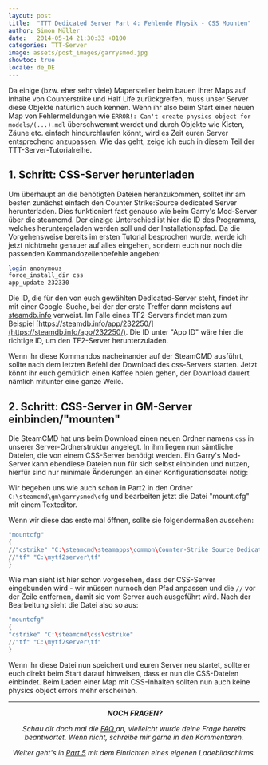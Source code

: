 ```yaml
---
layout: post
title:  "TTT Dedicated Server Part 4: Fehlende Physik - CSS Mounten"
author: Simon Müller
date:   2014-05-14 21:30:33 +0100
categories: TTT-Server
image: assets/post_images/garrysmod.jpg
showtoc: true
locale: de_DE
---
```


Da einige (bzw. eher sehr viele) Mapersteller beim bauen ihrer Maps auf Inhalte von Counterstrike und Half Life zurückgreifen, muss unser Server diese Objekte natürlich auch kennen. Wenn ihr also beim Start einer neuen Map von Fehlermeldungen wie `ERROR!: Can't create physics object for models/(...).mdl` überschwemmt werdet und durch Objekte wie Kisten, Zäune etc. einfach hindurchlaufen könnt, wird es Zeit euren Server entsprechend anzupassen. Wie das geht, zeige ich euch in diesem Teil der TTT-Server-Tutorialreihe.

<!--more-->

## 1. Schritt: CSS-Server herunterladen
Um überhaupt an die benötigten Dateien heranzukommen, solltet ihr am besten zunächst einfach den Counter Strike:Source dedicated Server herunterladen. Dies funktioniert fast genauso wie beim Garry's Mod-Server über die steamcmd. Der einzige Unterschied ist hier die ID des Programms, welches heruntergeladen werden soll und der Installationspfad. Da die Vorgehensweise bereits im ersten Tutorial besprochen wurde, werde ich jetzt nichtmehr genauer auf alles eingehen, sondern euch nur noch die passenden Kommandozeilenbefehle angeben:

~~~ bash
login anonymous
force_install_dir css
app_update 232330
~~~

Die ID, die für den von euch gewählten Dedicated-Server steht, findet ihr mit einer Google-Suche, bei der der erste Treffer dann meistens auf [steamdb.info](https://steamdb.info) verweist. Im Falle eines TF2-Servers findet man zum Beispiel [https://steamdb.info/app/232250/](https://steamdb.info/app/232250/). Die ID unter "App ID" wäre hier die richtige ID, um den TF2-Server herunterzuladen.

Wenn ihr diese Kommandos nacheinander auf der SteamCMD ausführt, sollte nach dem letzten Befehl der Download des css-Servers starten. Jetzt könnt ihr euch gemütlich einen Kaffee holen gehen, der Download dauert nämlich mitunter eine ganze Weile.

## 2. Schritt: CSS-Server in GM-Server einbinden/"mounten"
Die SteamCMD hat uns beim Download einen neuen Ordner namens `css` in unserer Server-Ordnerstruktur angelegt. In ihm liegen nun sämtliche Dateien, die von einem CSS-Server benötigt werden. Ein Garry's Mod-Server kann ebendiese Dateien nun für sich selbst einbinden und nutzen, hierfür sind nur minimale Änderungen an einer Konfigurationsdatei nötig:

Wir begeben uns wie auch schon in Part2 in den Ordner `C:\steamcmd\gm\garrysmod\cfg` und bearbeiten jetzt die Datei "mount.cfg" mit einem Texteditor.

Wenn wir diese das erste mal öffnen, sollte sie folgendermaßen aussehen:

~~~ lua
"mountcfg"
{
//"cstrike" "C:\steamcmd\steamapps\common\Counter-Strike Source Dedicated Server\cstrike"
//"tf" "C:\mytf2server\tf"
}
~~~

Wie man sieht ist hier schon vorgesehen, dass der CSS-Server eingebunden wird - wir müssen nurnoch den Pfad anpassen und die `//` vor der Zeile entfernen, damit sie vom Server auch ausgeführt wird. Nach der Bearbeitung sieht die Datei also so aus:

~~~ lua
"mountcfg"
{
"cstrike" "C:\steamcmd\css\cstrike"
//"tf" "C:\mytf2server\tf"
}
~~~

Wenn ihr diese Datei nun speichert und euren Server neu startet, sollte er euch direkt beim Start darauf hinweisen, dass er nun die CSS-Dateien einbindet. Beim Laden einer Map mit CSS-Inhalten sollten nun auch keine physics object errors mehr erscheinen.

---

<p style="text-align: center;"> <em><strong>NOCH FRAGEN?</strong></em></p>
<p style="text-align: center;"><em>Schau dir doch mal die <a title="Garrys mod TTT Dedicated Server erstellen – Part 7: F.A.Q/Troubleshooting" href="{%post_url de/ttt/2015-11-03-ttt-server-part-8-faq %}">FAQ </a>an, vielleicht wurde deine Frage bereits beantwortet. Wenn nicht, schreibe mir gerne in den Kommentaren.</em></p>
<p style="text-align: center;"><em>Weiter geht's in <a href="{% post_url de/ttt/2014-06-18-ttt-server-part-5-loadingscreen %}">Part 5</a> mit dem Einrichten eines eigenen Ladebildschirms.</em></p>